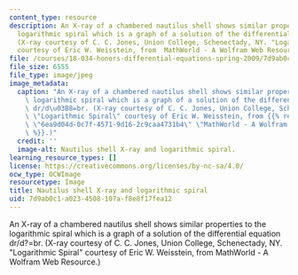 ```yaml
---
content_type: resource
description: An X-ray of a chambered nautilus shell shows similar properties to the
  logarithmic spiral which is a graph of a solution of the differential equation dr/d?=br.
  (X-ray courtesy of C. C. Jones, Union College, Schenectady, NY. "Logarithmic Spiral"
  courtesy of Eric W. Weisstein, from  MathWorld - A Wolfram Web Resource.)
file: /courses/18-034-honors-differential-equations-spring-2009/7d9ab0c1a0234508107af8e8f17fea12_18-034s09-th.jpg
file_size: 6555
file_type: image/jpeg
image_metadata:
  caption: "An X-ray of a chambered nautilus shell shows similar properties to the\
    \ logarithmic spiral which is a graph of a solution of the differential equation\
    \ dr/d\u03B8=br. (X-ray courtesy of C. C. Jones, Union College, Schenectady, NY.\
    \ \"Logarithmic Spiral\" courtesy of Eric W. Weisstein, from {{% resource_link\
    \ \"6ea9d04d-0c7f-4571-9d16-2c9caa4731b4\" \"MathWorld - A Wolfram Web Resource\"\
    \ %}}.)"
  credit: ''
  image-alt: Nautilus shell X-ray and logarithmic spiral.
learning_resource_types: []
license: https://creativecommons.org/licenses/by-nc-sa/4.0/
ocw_type: OCWImage
resourcetype: Image
title: Nautilus shell X-ray and logarithmic spiral
uid: 7d9ab0c1-a023-4508-107a-f8e8f17fea12
---
```

An X-ray of a chambered nautilus shell shows similar properties to the logarithmic spiral which is a graph of a solution of the differential equation dr/d?=br. (X-ray courtesy of C. C. Jones, Union College, Schenectady, NY. "Logarithmic Spiral" courtesy of Eric W. Weisstein, from  MathWorld - A Wolfram Web Resource.)
